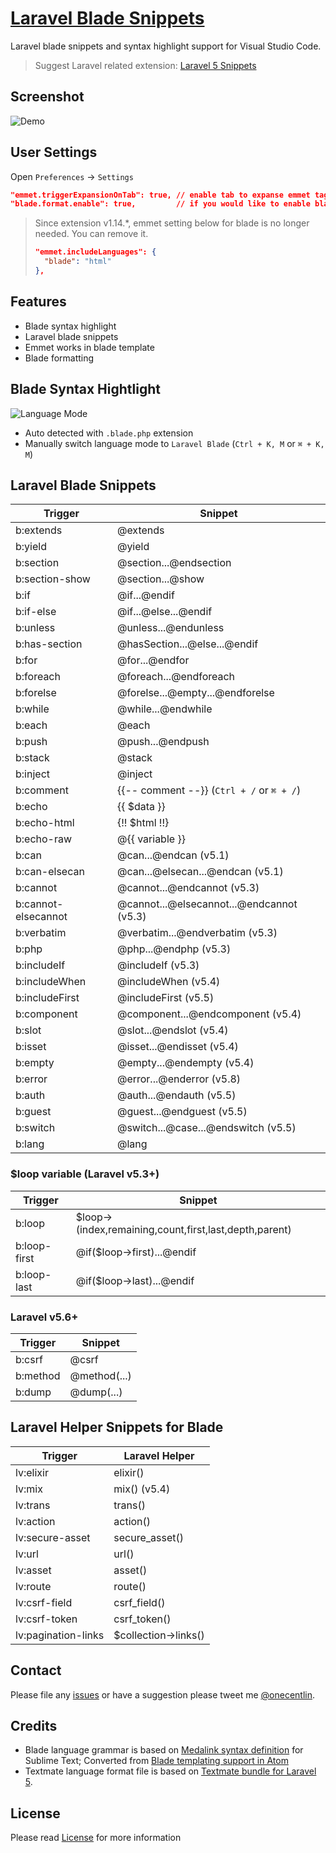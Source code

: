 # [Laravel Blade Snippets](https://marketplace.visualstudio.com/items?itemName=onecentlin.laravel-blade)

Laravel blade snippets and syntax highlight support for Visual Studio Code.

> Suggest Laravel related extension: [Laravel 5 Snippets](https://marketplace.visualstudio.com/items?itemName=onecentlin.laravel5-snippets)

## Screenshot

![Demo](https://github.com/onecentlin/laravel-blade-snippets-vscode/raw/master/images/screenshot.gif)

## User Settings

Open `Preferences` -> `Settings`

```json
"emmet.triggerExpansionOnTab": true, // enable tab to expanse emmet tags
"blade.format.enable": true,         // if you would like to enable blade format
```

> Since extension v1.14.*, emmet setting below for blade is no longer needed. You can remove it.
>```json
>"emmet.includeLanguages": {
>   "blade": "html"
>},
>```

## Features

* Blade syntax highlight
* Laravel blade snippets
* Emmet works in blade template
* Blade formatting

## Blade Syntax Hightlight

![Language Mode](https://github.com/onecentlin/laravel-blade-snippets-vscode/raw/master/images/language-mode.png)

* Auto detected with `.blade.php` extension
* Manually switch language mode to `Laravel Blade` (`Ctrl + K, M` or `⌘ + K, M`)

## Laravel Blade Snippets

| Trigger        | Snippet                         |
|----------------|---------------------------------|
| b:extends      | @extends                        |
| b:yield        | @yield                          |
| b:section      | @section...@endsection          |
| b:section-show | @section...@show                |
| b:if           | @if...@endif                    |
| b:if-else      | @if...@else...@endif            |
| b:unless       | @unless...@endunless            |
| b:has-section  | @hasSection...@else...@endif    |
| b:for          | @for...@endfor                  |
| b:foreach      | @foreach...@endforeach          |
| b:forelse      | @forelse...@empty...@endforelse |
| b:while        | @while...@endwhile              |
| b:each         | @each                           |
| b:push         | @push...@endpush                |
| b:stack        | @stack                          |
| b:inject       | @inject                         |
| b:comment      | {{-- comment --}}  (`Ctrl + /` or `⌘ + /`)   |
| b:echo         | {{ $data }}                     |
| b:echo-html    | {!! $html !!}                   |
| b:echo-raw     | @{{ variable }}                 |
| b:can          | @can...@endcan (v5.1)           |
| b:can-elsecan  | @can...@elsecan...@endcan (v5.1)|
| b:cannot       | @cannot...@endcannot (v5.3)     |
| b:cannot-elsecannot | @cannot...@elsecannot...@endcannot (v5.3) |
| b:verbatim     | @verbatim...@endverbatim  (v5.3)|
| b:php          | @php...@endphp  (v5.3)          |
| b:includeIf    | @includeIf  (v5.3)              |
| b:includeWhen  | @includeWhen (v5.4)             |
| b:includeFirst | @includeFirst (v5.5)            |
| b:component    | @component...@endcomponent (v5.4)|
| b:slot         | @slot...@endslot (v5.4)         |
| b:isset        | @isset...@endisset (v5.4)       |
| b:empty        | @empty...@endempty (v5.4)       |
| b:error        | @error...@enderror (v5.8)       |
| b:auth         | @auth...@endauth (v5.5)         |
| b:guest        | @guest...@endguest (v5.5)       |
| b:switch       | @switch...@case...@endswitch (v5.5)   |
| b:lang         | @lang                           |

### $loop variable (Laravel v5.3+)

| Trigger        | Snippet                         |
|----------------|---------------------------------|
| b:loop         | $loop->(index,remaining,count,first,last,depth,parent) |
| b:loop-first   | @if($loop->first)...@endif      |
| b:loop-last    | @if($loop->last)...@endif       |

### Laravel v5.6+

| Trigger        | Snippet                         |
|----------------|---------------------------------|
| b:csrf         | @csrf                           |
| b:method       | @method(...)                    |
| b:dump         | @dump(...)                      |

## Laravel Helper Snippets for Blade

| Trigger         | Laravel Helper                  |
|-----------------|---------------------------------|
| lv:elixir       | elixir()                        |
| lv:mix          | mix()  (v5.4)                   |
| lv:trans        | trans()                         |
| lv:action       | action()                        |
| lv:secure-asset | secure_asset()                  |
| lv:url          | url()                           |
| lv:asset        | asset()                         |
| lv:route        | route()                         |
| lv:csrf-field   | csrf_field()                    |
| lv:csrf-token   | csrf_token()                    |
| lv:pagination-links | $collection->links()        |

## Contact

Please file any [issues](https://github.com/onecentlin/laravel-blade-snippets-vscode/issues) or have a suggestion please tweet me [@onecentlin](https://twitter.com/onecentlin).

## Credits

* Blade language grammar is based on [Medalink syntax definition](https://github.com/Medalink/laravel-blade) for Sublime Text; Converted from [Blade templating support in Atom](https://github.com/jawee/language-blade)
* Textmate language format file is based on [Textmate bundle for Laravel 5](https://github.com/loranger/Laravel.tmbundle).

## License

Please read [License](https://github.com/onecentlin/laravel-blade-snippets-vscode/blob/master/LICENSE.md) for more information
